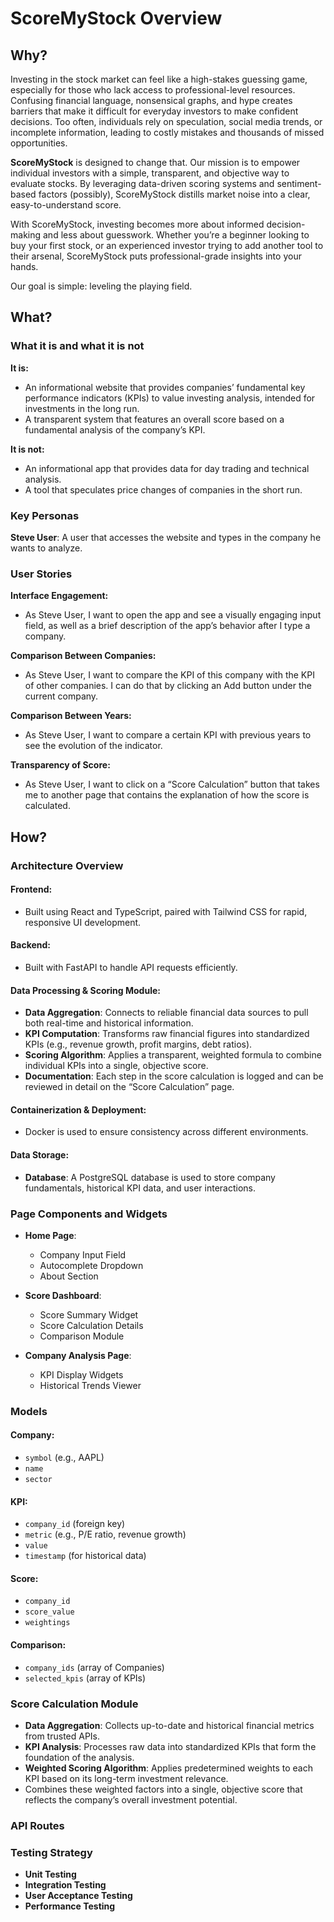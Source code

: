 # ScoreMyStock Overview

## Why?

Investing in the stock market can feel like a high-stakes guessing game, especially for those who lack access to professional-level resources. Confusing financial language, nonsensical graphs, and hype creates barriers that make it difficult for everyday investors to make confident decisions. Too often, individuals rely on speculation, social media trends, or incomplete information, leading to costly mistakes and thousands of missed opportunities.

**ScoreMyStock** is designed to change that. Our mission is to empower individual investors with a simple, transparent, and objective way to evaluate stocks. By leveraging data-driven scoring systems and sentiment-based factors (possibly), ScoreMyStock distills market noise into a clear, easy-to-understand score.

With ScoreMyStock, investing becomes more about informed decision-making and less about guesswork. Whether you’re a beginner looking to buy your first stock, or an experienced investor trying to add another tool to their arsenal, ScoreMyStock puts professional-grade insights into your hands.

Our goal is simple: leveling the playing field.

## What?

### What it is and what it is not

**It is:**
- An informational website that provides companies’ fundamental key performance indicators (KPIs) to value investing analysis, intended for investments in the long run.
- A transparent system that features an overall score based on a fundamental analysis of the company’s KPI.

**It is not:**
- An informational app that provides data for day trading and technical analysis.
- A tool that speculates price changes of companies in the short run.

### Key Personas

**Steve User**: A user that accesses the website and types in the company he wants to analyze.

### User Stories

**Interface Engagement:**
- As Steve User, I want to open the app and see a visually engaging input field, as well as a brief description of the app’s behavior after I type a company.

**Comparison Between Companies:**
- As Steve User, I want to compare the KPI of this company with the KPI of other companies. I can do that by clicking an Add button under the current company.

**Comparison Between Years:**
- As Steve User, I want to compare a certain KPI with previous years to see the evolution of the indicator.

**Transparency of Score:**
- As Steve User, I want to click on a “Score Calculation” button that takes me to another page that contains the explanation of how the score is calculated.

## How?

### Architecture Overview

#### Frontend:
- Built using React and TypeScript, paired with Tailwind CSS for rapid, responsive UI development.

#### Backend:
- Built with FastAPI to handle API requests efficiently.

#### Data Processing & Scoring Module:

- **Data Aggregation**: Connects to reliable financial data sources to pull both real-time and historical information.
- **KPI Computation**: Transforms raw financial figures into standardized KPIs (e.g., revenue growth, profit margins, debt ratios).
- **Scoring Algorithm**: Applies a transparent, weighted formula to combine individual KPIs into a single, objective score.
- **Documentation**: Each step in the score calculation is logged and can be reviewed in detail on the “Score Calculation” page.

#### Containerization & Deployment:
- Docker is used to ensure consistency across different environments.

#### Data Storage:

- **Database**: A PostgreSQL database is used to store company fundamentals, historical KPI data, and user interactions.

### Page Components and Widgets

- **Home Page**:
  - Company Input Field
  - Autocomplete Dropdown
  - About Section

- **Score Dashboard**:
  - Score Summary Widget
  - Score Calculation Details
  - Comparison Module

- **Company Analysis Page**:
  - KPI Display Widgets
  - Historical Trends Viewer

### Models

#### Company:
- `symbol` (e.g., AAPL)
- `name`
- `sector`

#### KPI:
- `company_id` (foreign key)
- `metric` (e.g., P/E ratio, revenue growth)
- `value`
- `timestamp` (for historical data)

#### Score:
- `company_id`
- `score_value`
- `weightings`

#### Comparison:
- `company_ids` (array of Companies)
- `selected_kpis` (array of KPIs)

### Score Calculation Module

- **Data Aggregation**: Collects up-to-date and historical financial metrics from trusted APIs.
- **KPI Analysis**: Processes raw data into standardized KPIs that form the foundation of the analysis.
- **Weighted Scoring Algorithm**: Applies predetermined weights to each KPI based on its long-term investment relevance.
- Combines these weighted factors into a single, objective score that reflects the company’s overall investment potential.

### API Routes

### Testing Strategy

- **Unit Testing**
- **Integration Testing**
- **User Acceptance Testing**
- **Performance Testing**
